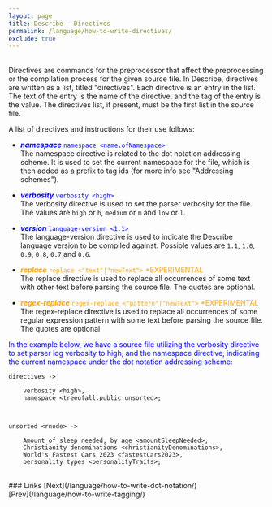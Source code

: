 ```yaml
---
layout: page
title: Describe - Directives
permalink: /language/how-to-write-directives/
exclude: true
---
```

<br>Directives are commands for the preprocessor that affect the preprocessing or the compilation process for the given source file. In Describe, directives are written as a list, titled "directives". Each directive is an entry in the list. The text of the entry is the name of the directive, and the tag of the entry is the value. The directives list, if present, must be the first list in the source file.

A list of directives and instructions for their use follows:

* <span style="color:blue">**_namespace_** ```namespace <name.ofNamespace>```</span><br>
The namespace directive is related to the dot notation addressing scheme. It is used to set the current namespace for the file, which is then added as a prefix to tag ids (for more info see "Addressing schemes").

* <span style="color:blue">**_verbosity_** ```verbosity <high>```</span><br>
The verbosity directive is used to set the parser verbosity for the file. The values are ```high``` or ```h```, ```medium``` or ```m``` and ```low``` or ```l```.

* <span style="color:blue">**_version_** ```language-version <1.1>```</span><br>
The language-version directive is used to indicate the Describe language version to be compiled against. Possible values are ```1.1```, ```1.0```, ```0.9```, ```0.8```, ```0.7``` and ```0.6```.

* <span style="color:orange">**_replace_** ```replace <"text"|"newText">``` *EXPERIMENTAL</span><br>
The replace directive is used to replace all occurrences of some text with other text before parsing the source file. The quotes are optional.

* <span style="color:orange">**_regex-replace_** ```regex-replace <"pattern"|"newText">``` *EXPERIMENTAL</span><br>
The regex-replace directive is used to replace all occurrences of some regular expression pattern with some text before parsing the source file. The quotes are optional.

<span style="color:blue">In the example below, we have a source file utilizing the verbosity directive to set parser log verbosity to high, and the namespace directive, indicating the current namespace under the dot notation addressing scheme:</span>
```
directives -> 

	verbosity <high>,
	namespace <treeofall.public.unsorted>;



unsorted <rnode> ->

	Amount of sleep needed, by age <amountSleepNeeded>,
	Christianity denominations <christianityDenominations>,
	World's Fastest Cars 2023 <fastestCars2023>,
	personality types <personalityTraits>;
```

<br>
### Links
[Next](/language/how-to-write-dot-notation/)<br>
[Prev](/language/how-to-write-tagging/)
